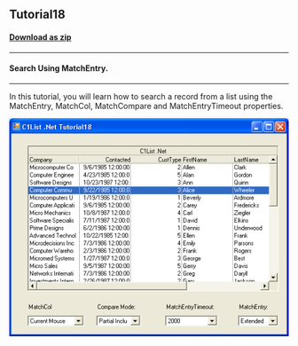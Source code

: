 ## Tutorial18
#### [Download as zip](https://grapecity.github.io/DownGit/#/home?url=https://github.com/GrapeCity/ComponentOne-WinForms-Samples/tree/master/NetFramework\List\VB\Tutorials\Tutorial18)
____
#### Search Using MatchEntry.
____
In this tutorial, you will learn how to search a record from a list using the MatchEntry, MatchCol, MatchCompare and MatchEntryTimeout properties.

![screenshot](screenshot.PNG)
